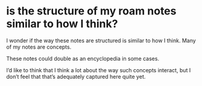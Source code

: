 # is the structure of my roam notes similar to how I think?

I wonder if the way these notes are structured is similar to how I think. Many of my notes are concepts.

These notes could double as an encyclopedia in some cases.

I&rsquo;d like to think that I think a lot about the way such concepts interact, but I don&rsquo;t feel that that&rsquo;s adequately captured here quite yet.
